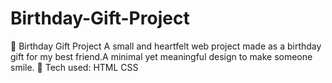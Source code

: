 # Birthday-Gift-Project
🎂 Birthday Gift Project A small and heartfelt web project made as a birthday gift for my best friend.A minimal yet meaningful design to make someone smile. 💖  Tech used:  HTML  CSS
